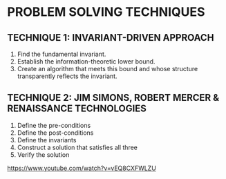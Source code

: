# PROBLEM SOLVING TECHNIQUES

## TECHNIQUE 1: INVARIANT-DRIVEN APPROACH

1. Find the fundamental invariant.
2. Establish the information-theoretic lower bound.
3. Create an algorithm that meets this bound and whose structure transparently reflects the invariant.

## TECHNIQUE 2: JIM SIMONS, ROBERT MERCER & RENAISSANCE TECHNOLOGIES

1. Define the pre-conditions
2. Define the post-conditions
3. Define the invariants
4. Construct a solution that satisfies all three
5. Verify the solution

https://www.youtube.com/watch?v=vEQ8CXFWLZU
